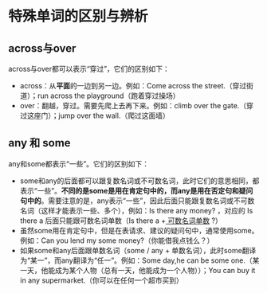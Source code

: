 # 特殊单词的区别与辨析



## across与over

across与over都可以表示“穿过”，它们的区别如下：

- across：从**平面**的一边到另一边。例如：Come across the street.（穿过街道）；run across the playground（跑着穿过操场）
- over：翻越，穿过。需要先爬上去再下来。例如：climb over the gate.（穿过这座门）；jump over the wall.（爬过这面墙）



## any 和 some

any和some都表示“一些”。它们的区别如下：

- some和any的后面都可以跟复数名词或不可数名词，此时它们的意思相同，都表示“一些”。**不同的是some是用在肯定句中的，而any是用在否定句和疑问句中的**。需要注意的是，any表示“一些”，因此后面只能跟复数名词或不可数名词（这样才能表示一些、多个），例如：Is there any money? ，对应的 Is there a 后面只能跟可数名词单数（Is there a +<u> 可数名词单数</u> ?）
- 虽然some用在肯定句中，但是在表请求、建议的疑问句中，通常使用some。例如：Can you lend my some money?（你能借我点钱么？）
- 如果some和any后面跟单数名词（some / any + 单数名词），此时some翻译为“某一”，而any翻译为“任一”。例如：Some day,he can be some one.（某一天，他能成为某个人物（总有一天，他能成为一个人物））；You can buy it in any supermarket.（你可以在任何一个超市买到）

